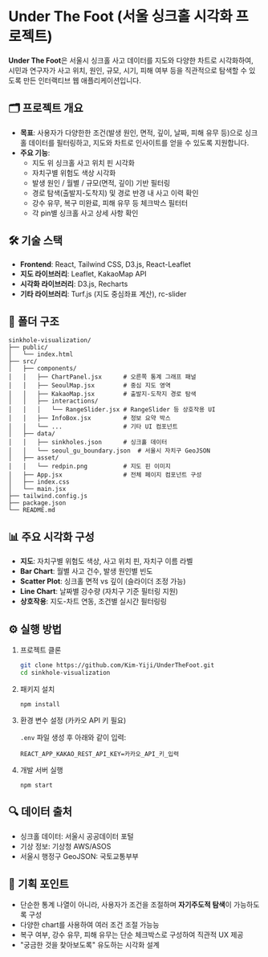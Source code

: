 # Under The Foot (서울 싱크홀 시각화 프로젝트)

**Under The Foot**은 서울시 싱크홀 사고 데이터를 지도와 다양한 차트로 시각화하여, 시민과 연구자가 사고 위치, 원인, 규모, 시기, 피해 여부 등을 직관적으로 탐색할 수 있도록 만든 인터랙티브 웹 애플리케이션입니다.

## 🗂 프로젝트 개요

- **목표**: 사용자가 다양한한 조건(발생 원인, 면적, 깊이, 날짜, 피해 유무 등)으로 싱크홀 데이터를 필터링하고, 지도와 차트로 인사이트를 얻을 수 있도록 지원합니다.
- **주요 기능**:
  - 지도 위 싱크홀 사고 위치 핀 시각화
  - 자치구별 위험도 색상 시각화
  - 발생 원인 / 월별 / 규모(면적, 깊이) 기반 필터링
  - 경로 탐색(출발지-도착지) 및 경로 반경 내 사고 이력 확인
  - 강수 유무, 복구 미완료, 피해 유무 등 체크박스 필터터
  - 각 pin별 싱크홀 사고 상세 사항 확인

## 🛠 기술 스택

- **Frontend**: React, Tailwind CSS, D3.js, React-Leaflet
- **지도 라이브러리**: Leaflet, KakaoMap API
- **시각화 라이브러리**: D3.js, Recharts
- **기타 라이브러리**: Turf.js (지도 중심좌표 계산), rc-slider

## 📁 폴더 구조
``` 
sinkhole-visualization/
├── public/
│   └── index.html
├── src/
│   ├── components/
│   │   ├── ChartPanel.jsx      # 오른쪽 통계 그래프 패널
│   │   ├── SeoulMap.jsx        # 중심 지도 영역
│   │   ├── KakaoMap.jsx        # 출발지-도착지 경로 탐색
│   │   ├── interactions/
│   │   │   └── RangeSlider.jsx # RangeSlider 등 상호작용 UI
│   │   ├── InfoBox.jsx         # 정보 요약 박스
│   │   └── ...                 # 기타 UI 컴포넌트
│   ├── data/
│   │   ├── sinkholes.json      # 싱크홀 데이터
│   │   └── seoul_gu_boundary.json  # 서울시 자치구 GeoJSON
│   ├── asset/
│   │   └── redpin.png          # 지도 핀 이미지
│   ├── App.jsx                 # 전체 페이지 컴포넌트 구성
│   ├── index.css
│   └── main.jsx
├── tailwind.config.js
├── package.json
└── README.md
```

## 📊 주요 시각화 구성

- **지도**: 자치구별 위험도 색상, 사고 위치 핀, 자치구 이름 라벨
- **Bar Chart**: 월별 사고 건수, 발생 원인별 빈도
- **Scatter Plot**: 싱크홀 면적 vs 깊이 (슬라이더 조정 가능)
- **Line Chart**: 날짜별 강수량 (자치구 기준 필터링 지원)
- **상호작용**: 지도-차트 연동, 조건별 실시간 필터링링

## ⚙️ 실행 방법

1. 프로젝트 클론
   ```bash
   git clone https://github.com/Kim-Yiji/UnderTheFoot.git
   cd sinkhole-visualization
   ```

2. 패키지 설치
    ```
    npm install
    ```

3. 환경 변수 설정 (카카오 API 키 필요)

   `.env` 파일 생성 후 아래와 같이 입력:
   ```
   REACT_APP_KAKAO_REST_API_KEY=카카오_API_키_입력
   ```

4. 개발 서버 실행
    ```
    npm start
    ```

## 🔍 데이터 출처

- 싱크홀 데이터: 서울시 공공데이터 포털
- 기상 정보: 기상청 AWS/ASOS
- 서울시 행정구 GeoJSON: 국토교통부부

## 📌 기획 포인트

- 단순한 통계 나열이 아니라, 사용자가 조건을 조절하며 **자기주도적 탐색**이 가능하도록 구성
- 다양한 chart를 사용하여 여러 조건 조절 가능능
- 복구 여부, 강수 유무, 피해 유무는 단순 체크박스로 구성하여 직관적 UX 제공
- "궁금한 것을 찾아보도록" 유도하는 시각화 설계
